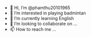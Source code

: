 - 👋 Hi, I’m @phamthu20101965
- 👀 I’m interested in playing badmintan
- 🌱 I’m currently learning English
- 💞️ I’m looking to collaborate on ...
- 📫 How to reach me ...

<!---
phamthu20101965/phamthu20101965 is a ✨ special ✨ repository because its `README.md` (this file) appears on your GitHub profile.
You can click the Preview link to take a look at your changes.
--->
